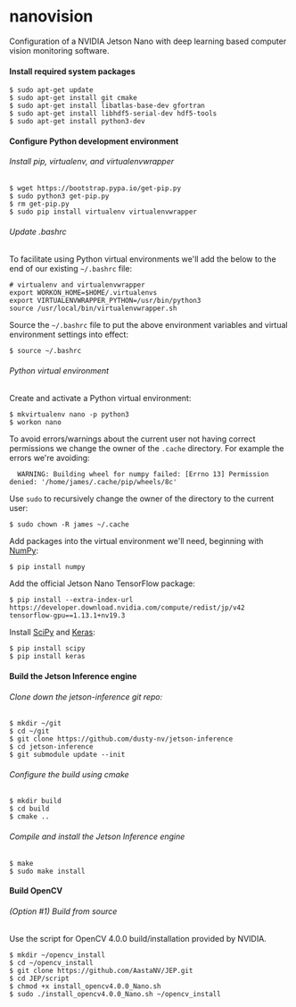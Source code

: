 # nanovision
Configuration of a NVIDIA Jetson Nano with deep learning based computer vision monitoring software.

#### Install required system packages
```
$ sudo apt-get update
$ sudo apt-get install git cmake
$ sudo apt-get install libatlas-base-dev gfortran
$ sudo apt-get install libhdf5-serial-dev hdf5-tools
$ sudo apt-get install python3-dev
```

#### Configure Python development environment
###### Install pip, virtualenv, and virtualenvwrapper
```
$ wget https://bootstrap.pypa.io/get-pip.py
$ sudo python3 get-pip.py
$ rm get-pip.py
$ sudo pip install virtualenv virtualenvwrapper
```
###### Update .bashrc

To facilitate using Python virtual environments we'll add the below to the end of our existing `~/.bashrc` file:
```
# virtualenv and virtualenvwrapper
export WORKON_HOME=$HOME/.virtualenvs
export VIRTUALENVWRAPPER_PYTHON=/usr/bin/python3
source /usr/local/bin/virtualenvwrapper.sh
```

Source the `~/.bashrc` file to put the above environment variables and virtual environment settings into effect:
```
$ source ~/.bashrc
```

###### Python virtual environment

Create and activate a Python virtual environment:
```
$ mkvirtualenv nano -p python3
$ workon nano
```

To avoid errors/warnings about the current user not having correct permissions we change the owner of the `.cache` directory. For example the errors we're avoiding:

```
  WARNING: Building wheel for numpy failed: [Errno 13] Permission denied: '/home/james/.cache/pip/wheels/8c'
```

Use `sudo` to recursively change the owner of the directory to the current user:

```
$ sudo chown -R james ~/.cache
```

Add packages into the virtual environment we'll need, beginning with [NumPy](https://www.numpy.org/):
```
$ pip install numpy
```
Add the official Jetson Nano TensorFlow package:

```
$ pip install --extra-index-url https://developer.download.nvidia.com/compute/redist/jp/v42 tensorflow-gpu==1.13.1+nv19.3
```

Install [SciPy](https://www.scipy.org/) and [Keras](https://keras.io/):
```
$ pip install scipy
$ pip install keras
```

#### Build the Jetson Inference engine
###### Clone down the jetson-inference git repo:
```
$ mkdir ~/git 
$ cd ~/git
$ git clone https://github.com/dusty-nv/jetson-inference
$ cd jetson-inference
$ git submodule update --init
```

###### Configure the build using cmake
```
$ mkdir build
$ cd build
$ cmake ..
```
###### Compile and install the Jetson Inference engine
```
$ make
$ sudo make install
```

#### Build OpenCV
###### (Option #1) Build from source
Use the script for OpenCV 4.0.0 build/installation provided by NVIDIA.
```
$ mkdir ~/opencv_install
$ cd ~/opencv_install
$ git clone https://github.com/AastaNV/JEP.git
$ cd JEP/script
$ chmod +x install_opencv4.0.0_Nano.sh
$ sudo ./install_opencv4.0.0_Nano.sh ~/opencv_install
```
<!---
```
$ cd ~/git
$ git clone https://github.com/opencv/opencv.git
$ git clone https://github.com/opencv/opencv_contrib.git
$ cd opencv
$ mkdir build
$ cd build
$ cmake -D CMAKE_BUILD_TYPE=RELEASE \
-D CMAKE_INSTALL_PREFIX=/usr/local \
-D WITH_CUDA=ON \
-D ENABLE_FAST_MATH=1 \
-D CUDA_FAST_MATH=1 \
-D WITH_CUBLAS=1 \
-D WITH_GSTREAMER=ON \
-D WITH_LIBV4L=ON \
-D OPENCV_ENABLE_NONFREE=ON \
-D OPENCV_EXTRA_MODULES_PATH=../../opencv_contrib/modules \
-D BUILD_EXAMPLES=OFF ..
$ make -j4
$ sudo make install
$ sudo ldconfig
```

###### (Option #2) Use build script from mdegans 
```
$ cd ~/git 
$ git clone https://github.com/mdegans/nano_build_opencv.git
$ cd nano_build_opencv
$ ./build_opencv.sh 
```
--->
